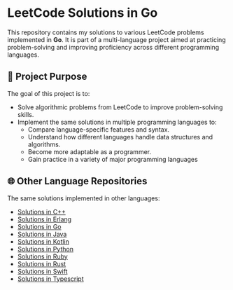 # LeetCode Solutions in Go

This repository contains my solutions to various LeetCode problems implemented
in **Go**. It is part of a multi-language project aimed at practicing
problem-solving and improving proficiency across different programming
languages.

## 📌 Project Purpose

The goal of this project is to:

- Solve algorithmic problems from LeetCode to improve problem-solving skills.
- Implement the same solutions in multiple programming languages to:
  - Compare language-specific features and syntax.
  - Understand how different languages handle data structures and algorithms.
  - Become more adaptable as a programmer.
  - Gain practice in a variety of major programming languages

## 🌐 Other Language Repositories

The same solutions implemented in other languages:

- [Solutions in C++](https://github.com/zellenon/leetcode-cpp)
- [Solutions in Erlang](https://github.com/zellenon/leetcode-cpp)
- [Solutions in Go](https://github.com/zellenon/leetcode-go)
- [Solutions in Java](https://github.com/zellenon/leetcode-java)
- [Solutions in Kotlin](https://github.com/zellenon/leetcode-java)
- [Solutions in Python](https://github.com/zellenon/leetcode-python)
- [Solutions in Ruby](https://github.com/zellenon/leetcode-python)
- [Solutions in Rust](https://github.com/zellenon/leetcode-python)
- [Solutions in Swift](https://github.com/zellenon/leetcode-python)
- [Solutions in Typescript](https://github.com/zellenon/leetcode-python)
